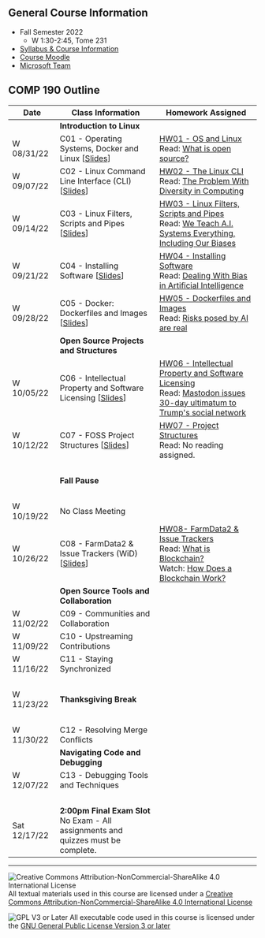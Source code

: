 ## General Course Information
- Fall Semester 2022
  - W 1:30-2:45, Tome 231
- [Syllabus & Course Information](syllabus.md)
- [Course Moodle](https://lms.dickinson.edu/course/view.php?id=48060)
- [Microsoft Team](https://teams.microsoft.com/l/team/19%3adh2xEwJZs65YcVDvWlmNYgZPH0UL87OiNmOHRp0wOVQ1%40thread.tacv2/conversations?groupId=cb69a36a-2467-43cc-8deb-66c120944eeb&tenantId=6232b055-76b9-4c13-9b88-b562ae7db6fb)

## COMP 190 Outline

Date            | Class Information                                                                                  | Homework Assigned
----------------|----------------------------------------------------------------------------------------------------|-------------
                | **Introduction to Linux**                                                                          |
W 08/31/22      | C01 - Operating Systems, Docker and Linux [[Slides](materials/01-S-OSandLinux.pptx)]               | [HW01 - OS and Linux](materials/01-A-OSandLinux.docx)<br>Read: [What is open source?](https://opensource.com/resources/what-open-source)
W 09/07/22      | C02 - Linux Command Line Interface (CLI)  [[Slides](materials/02-S-LinuxCLI.pptx)]                 | [HW02 - The Linux CLI](materials/02-A-LinuxCLI.docx)<br>Read: [The Problem With Diversity in Computing](https://www.theatlantic.com/technology/archive/2019/06/tech-computers-are-bigger-problem-diversity/592456/)
W 09/14/22      | C03 - Linux Filters, Scripts and Pipes [[Slides](materials/03-S-FiltersScriptsPipes.pptx)]         | [HW03 - Linux Filters, Scripts and Pipes](materials/03-A-FiltersScriptsPipes.docx)<br>Read: [We Teach A.I. Systems Everything, Including Our Biases](https://lms.dickinson.edu/mod/resource/view.php?id=1131960)
W 09/21/22      | C04 - Installing Software [[Slides](materials/04-S-InstallingSoftware.pptx)]                       | [HW04 - Installing Software](materials/04-A-InstallingSoftware.docx)<br>Read: [Dealing With Bias in Artificial Intelligence](https://lms.dickinson.edu/mod/resource/view.php?id=1133113)
W 09/28/22      | C05 - Docker: Dockerfiles and Images [[Slides](materials/05-S-Docker.pptx)]                        | [HW05 - Dockerfiles and Images](materials/05-A-Docker.docx)<br>Read: [Risks posed by AI are real](https://www.theguardian.com/technology/2022/aug/07/ai-eu-moves-to-beat-the-algorithms-that-ruin-lives)
                | **Open Source Projects and Structures**                                                            |
W 10/05/22      | C06 - Intellectual Property and Software Licensing [[Slides](materials/06-S-LicensingFOSS.pptx)]   | [HW06 - Intellectual Property and Software Licensing](materials/06-A-LicensingFOSS.docx)<br>Read: [Mastodon issues 30-day ultimatum to Trump's social network](https://techcrunch.com/2021/10/29/mastodon-issues-30-day-ultimatum-to-trumps-social-network-over-misuse-of-its-code/)
W 10/12/22      | C07 - FOSS Project Structures [[Slides](materials/07-S-ProjectStructures.pptx)]                    | [HW07 - Project Structures](materials/07-A-ProjectStructures.docx)<br>Read: No reading assigned.
&nbsp;          |                                                                                                    |
&nbsp;          | **Fall Pause**                                                                                     |
&nbsp;          |                                                                                                    |    
W 10/19/22      | No Class Meeting                                                                                   |
W 10/26/22      | C08 - FarmData2 & Issue Trackers (WiD) [[Slides](materials/08-S-IssueTracker.pptx)]                | [HW08- FarmData2 & Issue Trackers](materials/08-A-IssueTracker.docx)<br>Read: [What is Blockchain?](https://lms.dickinson.edu/mod/resource/view.php?id=1139780)<br>Watch: [How Does a Blockchain Work?](https://www.youtube.com/watch?v=SSo_EIwHSd4)
                | **Open Source Tools and Collaboration**                 |
W 11/02/22      | C09 - Communities and Collaboration                     |
W 11/09/22      | C10 - Upstreaming Contributions                         |
W 11/16/22      | C11 - Staying Synchronized                              |
&nbsp;          |                                                         |
W 11/23/22      | **Thanksgiving Break**                                  |
&nbsp;          |                                                         |
W 11/30/22      | C12 - Resolving Merge Conflicts                         |
                | **Navigating Code and Debugging**                       |
W 12/07/22      | C13 - Debugging Tools and Techniques                    |
&nbsp;          |                                                         |
Sat 12/17/22    | **2:00pm Final Exam Slot**<br> No Exam - All assignments and quizzes must be complete.

---

![Creative Commons Attribution-NonCommercial-ShareAlike 4.0 International License](https://i.creativecommons.org/l/by-nc-sa/4.0/88x31.png "Creative Commons Attribution-NonCommercial-ShareAlike 4.0 International License") All textual materials used in this course are licensed under a [Creative Commons Attribution-NonCommercial-ShareAlike 4.0 International License](http://creativecommons.org/licenses/by-nc-sa/4.0/)

![GPL V3 or Later](https://www.gnu.org/graphics/gplv3-or-later-sm.png "GPL V3 or later") All executable code used in this course is licensed under the [GNU General Public License Version 3 or later](https://www.gnu.org/licenses/gpl.txt)
